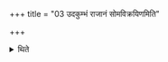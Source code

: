 +++
title = "03 उदकुम्भं राजानं सोमविक्रयिणमिति"

+++

<details><summary>थिते</summary>

उदकुम्भं राजानं सोमविक्रयिणमिति सर्वतः परिश्रित्योत्तरेण द्वारं कृत्वा विचित्यः सोमा३
</details>

